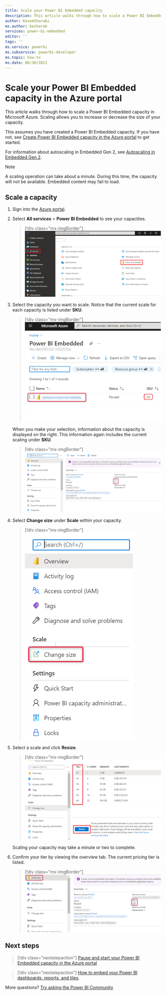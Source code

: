 ```yaml
---
title: Scale your Power BI Embedded capacity
description: This article walks through how to scale a Power BI Embedded capacity in Microsoft Azure.
author: KesemSharabi
ms.author: kesharab
services: power-bi-embedded
editor: ''
tags: ''
ms.service: powerbi
ms.subservice: powerbi-developer
ms.topic: how-to
ms.date: 06/30/2021
---
```


# Scale your Power BI Embedded capacity in the Azure portal

This article walks through how to scale a Power BI Embedded capacity in Microsoft Azure. Scaling allows you to increase or decrease the size of your capacity.

This assumes you have created a Power BI Embedded capacity. If you have not, see [Create Power BI Embedded capacity in the Azure portal](azure-pbie-create-capacity.md) to get started.

For information about autoscaling in Embedded Gen 2, see [Autoscaling in Embedded Gen 2](power-bi-embedded-generation-2.md#autoscaling-in-embedded-gen2).

> [!NOTE]
> A scaling operation can take about a minute. During this time, the capacity will not be available. Embedded content may fail to load.

## Scale a capacity

1. Sign into the [Azure portal](https://portal.azure.com/).

2. Select **All services** > **Power BI Embedded** to see your capacities.

    > [!div class="mx-imgBorder"]
    > ![All services within Azure portal](media/azure-pbie-scale-capacity/azure-portal-more-services.png)

3. Select the capacity you want to scale. Notice that the current scale for each capacity is listed under **SKU**.

    > [!div class="mx-imgBorder"]
    > ![Power BI Embedded capacity list within Azure portal](media/azure-pbie-scale-capacity/azure-portal-capacity-list.png)

    When you make your selection, information about the capacity is displayed on the right. This information again includes the current scaling under **SKU**.

    > [!div class="mx-imgBorder"]
    > ![Essential information](media/azure-pbie-scale-capacity/azure-portal-capacity-info.png)

4. Select **Change size** under **Scale** within your capacity.

    > [!div class="mx-imgBorder"]
    > ![Change size option under scale](media/azure-pbie-scale-capacity/azure-portal-scale-pricing-tier.png)

5. Select a scale and click **Resize**.

    > [!div class="mx-imgBorder"]
    > ![New scale selection](media/azure-pbie-scale-capacity/azure-portal-scale-pricing-info.png)

    Scaling your capacity may take a minute or two to complete.

6. Confirm your tier by viewing the overview tab. The current pricing tier is listed.

    > [!div class="mx-imgBorder"]
    > ![Confirm current tier](media/azure-pbie-scale-capacity/azure-portal-confirm-tier.png)

## Next steps

> [!div class="nextstepaction"]
> [Pause and start your Power BI Embedded capacity in the Azure portal](azure-pbie-pause-start.md)

> [!div class="nextstepaction"]
> [How to embed your Power BI dashboards, reports, and tiles](https://powerbi.microsoft.com/documentation/powerbi-developer-embedding-content/).

More questions? [Try asking the Power BI Community](https://community.powerbi.com/)
